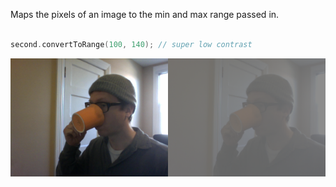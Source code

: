 Maps the pixels of an image to the min and max range passed in.

```cpp

second.convertToRange(100, 140); // super low contrast

```

![Converting the range of an image](ofxCvFloatImage.convertToRange.convertToRangeColor.png)
